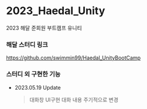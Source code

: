 # 2023_Haedal_Unity
2023 해달 준회원 부트캠프 유니티

### 해달 스터디 링크

https://github.com/swimmin99/Haedal_UnityBootCamp

### 스터디 외 구현한 기능
- 2023.05.19 Update
  > 대화창 UI구현
  > 대화 내용 주기적으로 변경
  

